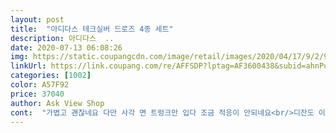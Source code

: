 ```yaml
---
layout: post 
title:  "아디다스 테크실버 드로즈 4종 세트" 
description: 아디다스  ..
date: 2020-07-13 06:08:26 
img: https://static.coupangcdn.com/image/retail/images/2020/04/17/9/2/999eb0e7-225f-42ef-bcbb-699d116350b0.jpg 
linkUrl: https://link.coupang.com/re/AFFSDP?lptag=AF3600438&subid=ahnPublicAsk&pageKey=1476401790&itemId=2537068208&vendorItemId=70529790446&traceid=V0-113-ee45cac58facfa8f 
categories: [1002] 
color: A57F92 
price: 37040 
author: Ask View Shop 
cont:  "가볍고 괜찮네요 다만 사각 면 트렁크만 입다 조금 적응이 안되네요<br/>디잔도 이쁘고  직접 못입어봐서 모르겠지만ㅋ 편해보입니당<br/>아들이 엄청 맘에들어하네요<br/>울아들이 진짜 괜찮다고 하네요 신축성도 좋고 얇고 색상도 깔끔하고  천도 고급져서 여름속옷으로 딱이래요 담에  더필요하면 또이것으로 구매하고 싶네요<br/>" 
---
```

